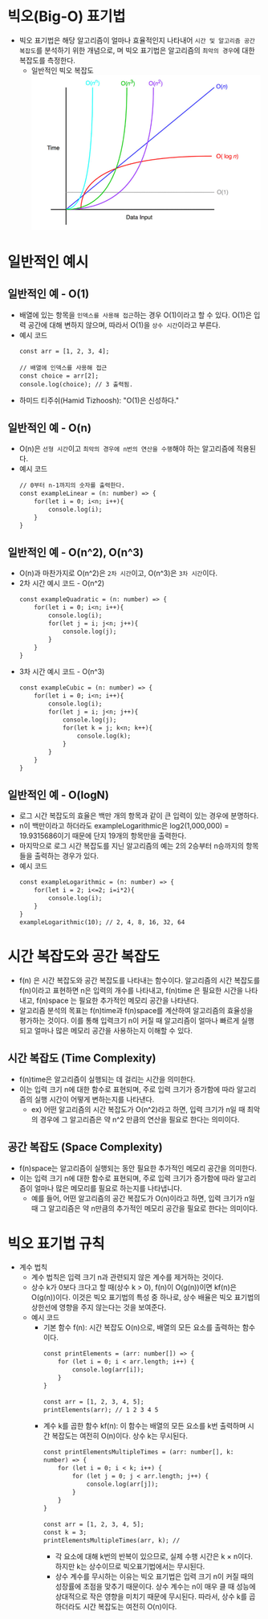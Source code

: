 # 빅오(Big-O) 표기법
- 빅오 표기법은 해당 알고리즘이 얼마나 효율적인지 나타내어 `시간 및 알고리즘 공간 복잡도`를 분석하기 위한 개념으로, 며 빅오 표기법은 알고리즘의 `최악의 경우`에 대한 복잡도를 측정한다.
    - 일반적인 빅오 복잡도
    ![일반적인 빅오 복잡도](../images/image.png)

# 일반적인 예시
## 일반적인 예 - O(1)
- 배열에 있는 항목을 `인덱스를 사용해 접근`하는 경우 O(1)이라고 할 수 있다. O(1)은 입력 공간에 대해 변하지 않으며, 따라서 O(1)을 `상수 시간`이라고 부른다.
- 예시 코드
    ```
    const arr = [1, 2, 3, 4];

    // 배열에 인덱스를 사용해 접근
    const choice = arr[2];
    console.log(choice); // 3 출력됨.
    ```
- 하미드 티주쉬(Hamid Tizhoosh): "O(1)은 신성하다."

## 일반적인 예 - O(n)
- O(n)은 `선형 시간`이고 `최악의 경우에 n번의 연산을 수행`해야 하는 알고리즘에 적용된다.
- 예시 코드
    ```
    // 0부터 n-1까지의 숫자를 출력한다.
    const exampleLinear = (n: number) => {
        for(let i = 0; i<n; i++){
            console.log(i);
        }
    }
    ```

## 일반적인 예 - O(n^2), O(n^3)
- O(n)과 마찬가지로 O(n^2)은 `2차 시간`이고, O(n^3)은 `3차 시간`이다.
- 2차 시간 예시 코드 - O(n^2)
    ```
    const exampleQuadratic = (n: number) => {
        for(let i = 0; i<n; i++){
            console.log(i);
            for(let j = i; j<n; j++){
                console.log(j);
            }
        }
    }
    ```
- 3차 시간 예시 코드 - O(n^3)
    ```
    const exampleCubic = (n: number) => {
        for(let i = 0; i<n; i++){
            console.log(i);
            for(let j = i; j<n; j++){
                console.log(j);
                for(let k = j; k<n; k++){
                    console.log(k);
                }
            }
        }
    }
    ```


## 일반적인 예 - O(logN)
- 로그 시간 복잡도의 효율은 백만 개의 항목과 같이 큰 입력이 있는 경우에 분명하다.
- n이 백만이라고 하더라도 exampleLogarithmic은 log2(1,000,000) = 19.9315686이기 때문에 단지 19개의 항목만을 출력한다.
- 마지막으로 로그 시간 복잡도를 지닌 알고리즘의 예는 2의 2승부터 n승까지의 항목들을 출력하는 경우가 있다.
- 예시 코드
    ```
    const exampleLogarithmic = (n: number) => {
        for(let i = 2; i<=2; i=i*2){
            console.log(i);
        }
    } 
    exampleLogarithmic(10); // 2, 4, 8, 16, 32, 64
    ```


# 시간 복잡도와 공간 복잡도
- f(n) 은 시간 복잡도와 공간 복잡도를 나타내는 함수이다. 알고리즘의 시간 복잡도를 f(n)이라고 표현하면 n은 입력의 개수를 나타내고, f(n)time 은 필요한 시간을 나타내고, f(n)space 는 필요한 추가적인 메모리 공간을 나타낸다.
- 알고리즘 분석의 목표는 f(n)time과 f(n)space를 계산하여 알고리즘의 효율성을 평가하는 것이다. 이를 통해 입력크기 n이 커질 때 알고리즘이 얼마나 빠르게 실행되고 얼마나 많은 메모리 공간을 사용하는지 이해할 수 있다.


## 시간 복잡도 (Time Complexity)
- f(n)time은 알고리즘이 실행되는 데 걸리는 시간을 의미한다.
- 이는 입력 크기 n에 대한 함수로 표현되며, 주로 입력 크기가 증가함에 따라 알고리즘의 실행 시간이 어떻게 변하는지를 나타낸다.
    - ex) 어떤 알고리즘의 시간 복잡도가 O(n^2)라고 하면, 입력 크기가 n일 때 최악의 경우에 그 알고리즘은 약 n^2 만큼의 연산을 필요로 한다는 의미이다.

## 공간 복잡도 (Space Complexity)
- f(n)space는 알고리즘이 실행되는 동안 필요한 추가적인 메모리 공간을 의미한다.
- 이는 입력 크기 n에 대한 함수로 표현되며, 주로 입력 크기가 증가함에 따라 알고리즘이 얼마나 많은 메모리를 필요로 하는지를 나타냅니다.
    - 예를 들어, 어떤 알고리즘의 공간 복잡도가 O(n)이라고 하면, 입력 크기가 n일 때 그 알고리즘은 약 n만큼의 추가적인 메모리 공간을 필요로 한다는 의미이다.


# 빅오 표기법 규칙
- 계수 법칙
    - 계수 법칙은 입력 크기 n과 관련되지 않은 계수를 제거하는 것이다.
    - 상수 k가 0보다 크다고 할 때(상수 k > 0), f(n)이 O(g(n))이면 kf(n)은 O(g(n))이다. 이것은 빅오 표기법의 특성 중 하나로, 상수 배율은 빅오 표기법의 상한선에 영향을 주지 않는다는 것을 보여준다.
    - 예시 코드
        - 기본 함수 f(n): 시간 복잡도 O(n)으로, 배열의 모든 요소를 출력하는 함수이다.
            ```
            const printElements = (arr: number[]) => {
                for (let i = 0; i < arr.length; i++) {
                    console.log(arr[i]);
                }
            }

            const arr = [1, 2, 3, 4, 5];
            printElements(arr); // 1 2 3 4 5
            ```
        - 계수 k를 곱한 함수 kf(n): 이 함수는 배열의 모든 요소를 k번 출력하며 시간 복잡도는 여전히 O(n)이다. 상수 k는 무시된다.
            ```
            const printElementsMultipleTimes = (arr: number[], k: number) => {
                for (let i = 0; i < k; i++) {
                    for (let j = 0; j < arr.length; j++) {
                        console.log(arr[j]);
                    }
                }
            }

            const arr = [1, 2, 3, 4, 5];
            const k = 3;
            printElementsMultipleTimes(arr, k); // 
            ```
            - 각 요소에 대해 k번의 반복이 있으므로, 실제 수행 시간은 k × n이다. 하지만 k는 상수이므로 빅오표기법에서는 무시된다.
            - 상수 계수를 무시하는 이유는 빅오 표기법은 입력 크기 n이 커질 때의 성장률에 초점을 맞추기 때문이다. 상수 계수는 n이 매우 클 때 성능에 상대적으로 작은 영향을 미치기 때문에 무시된다. 따라서, 상수 k를 곱하더라도 시간 복잡도는 여전히 O(n)이다.
